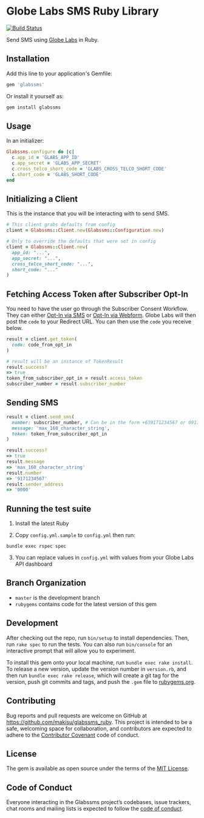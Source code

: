 # Globe Labs SMS Ruby Library
[![Build
Status](https://travis-ci.org/makisu/glabssms.svg?branch=master)](https://travis-ci.com/makisu/glabssms)

Send SMS using [Globe Labs](http://www.globelabs.com.ph/developer/api) in Ruby.

## Installation

Add this line to your application's Gemfile:

```ruby
gem 'glabssms'
```

Or install it yourself as:

```ruby
gem install glabssms
```

## Usage

In an initializer:

```ruby
Glabssms.configure do |c|
  c.app_id = 'GLABS_APP_ID'
  c.app_secret = 'GLABS_APP_SECRET'
  c.cross_telco_short_code = 'GLABS_CROSS_TELCO_SHORT_CODE'
  c.short_code = 'GLABS_SHORT_CODE'
end
```

## Initializing a Client

This is the instance that you will be interacting with to send SMS.

```ruby
# This client grabs defaults from config
client = Glabssms::Client.new(Glabssms::Configuration.new)

# Only to override the defaults that were set in config
client = Glabssms::Client.new(
  app_id: "...",
  app_secret: "...",
  cross_telco_short_code: "...",
  short_code: "..."
)
```

## Fetching Access Token after Subscriber Opt-In

You need to have the user go through the Subscriber Consent Workflow. They can
either [Opt-In via
SMS](http://www.globelabs.com.ph/docs/#getting-started-opt-in-via-sms) or
[Opt-In via
Webform](http://www.globelabs.com.ph/docs/#getting-started-opt-in-via-webform).
Globe Labs will then post the `code` to your Redirect URL. You can then use the
`code` you receive below.

```ruby
result = client.get_token(
  code: code_from_opt_in
)

# result will be an instance of TokenResult
result.success?
=> true
token_from_subscriber_opt_in = result.access_token
subscriber_number = result.subscriber_number
```

## Sending SMS

```ruby
result = client.send_sms(
  number: subscriber_number, # Can be in the form +639171234567 or 09171234567 or 9171234567
  message: 'max_160_character_string',
  token: token_from_subscriber_opt_in
)

result.success?
=> true
result.message
=> 'max_160_character_string'
result.number
=> '9171234567'
result.sender_address
=> '0000'
```

## Running the test suite

1. Install the latest Ruby

2. Copy `config.yml.sample` to `config.yml` then run:
```
bundle exec rspec spec
```

3. You can replace values in `config.yml` with values from your Globe Labs API
   dashboard

## Branch Organization
- `master` is the development branch
- `rubygems` contains code for the latest version of this gem

## Development

After checking out the repo, run `bin/setup` to install dependencies. Then, run `rake spec` to run the tests. You can also run `bin/console` for an interactive prompt that will allow you to experiment.

To install this gem onto your local machine, run `bundle exec rake install`. To release a new version, update the version number in `version.rb`, and then run `bundle exec rake release`, which will create a git tag for the version, push git commits and tags, and push the `.gem` file to [rubygems.org](https://rubygems.org).

## Contributing

Bug reports and pull requests are welcome on GitHub at https://github.com/makisu/glabssms_ruby. This project is intended to be a safe, welcoming space for collaboration, and contributors are expected to adhere to the [Contributor Covenant](http://contributor-covenant.org) code of conduct.

## License

The gem is available as open source under the terms of the [MIT License](https://opensource.org/licenses/MIT).

## Code of Conduct

Everyone interacting in the Glabssms project’s codebases, issue trackers, chat rooms and mailing lists is expected to follow the [code of conduct](https://github.com/makisu/glabssms_ruby/blob/master/CODE_OF_CONDUCT.md).

